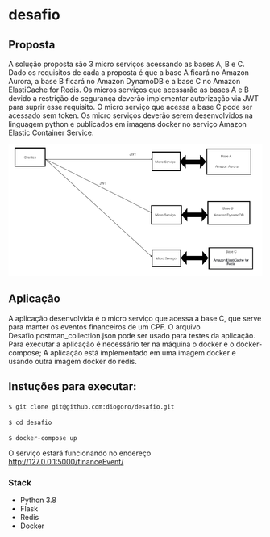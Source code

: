 # desafio

## Proposta

A solução proposta são 3 micro serviços acessando as bases A, B e C. Dado os requisitos de cada a proposta é que a base A ficará no Amazon Aurora, a base B ficará no Amazon DynamoDB e a base C no Amazon ElastiCache for Redis.
Os micros serviços que acessarão as bases A e B devido a restrição de segurança deverão implementar autorização via JWT para suprir esse requisito. O micro serviço que acessa a base C pode ser acessado sem token.
Os micro serviços deverão serem desenvolvidos na linguagem python e publicados em imagens docker no serviço Amazon Elastic Container Service.

![](https://github.com/diogoro/desafio/blob/master/solucao.png)

## Aplicação

A aplicação desenvolvida é o micro serviço que acessa a base C, que serve para manter os eventos financeiros de um CPF. O arquivo Desafio.postman_collection.json pode ser usado para testes da aplicação.
Para executar a aplicação é necessário ter na máquina o docker e o docker-compose;
A aplicação está implementado em uma imagem docker e usando outra imagem docker do redis.

## Instuções para executar:

`$ git clone git@github.com:diogoro/desafio.git`

`$ cd desafio`

`$ docker-compose up`

O serviço estará funcionando no endereço http://127.0.0.1:5000/financeEvent/

### Stack
- Python 3.8
- Flask
- Redis
- Docker

